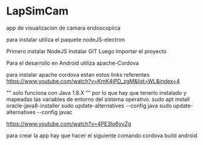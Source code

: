 # LapSimCam
app de visualizacion de camara endoscopiica

para instalar utiliza el paquete nodeJS-electron

Primero instalar NodeJS
Instalar GIT
Luego Importar el proyecto 


Para el desarrollo en Android utiliza apache-Cordova

para instalar apache cordova estan estos links referentes
https://www.youtube.com/watch?v=KmK4jPD_zgM&list=WL&index=4


"" solo funciona con Java 1.8.X "" por lo que hay que tenerlo instalado y mapeadas las variables de entorno del sistema operativo.
sudo apt install oracle-java8-installer
sudo update-alternatives --config java
sudo update-alternatives --config javac

https://www.youtube.com/watch?v=4PE3Io6yvZg




para crear la app hay que hacer el siguiente comando
cordova build android

